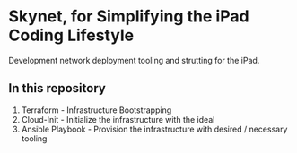 # Skynet, for Simplifying the iPad Coding Lifestyle

Development network deployment tooling and strutting for the iPad. 

## In this repository
1. Terraform - Infrastructure Bootstrapping
2. Cloud-Init - Initialize the infrastructure with the ideal 
3. Ansible Playbook - Provision the infrastructure with desired / necessary tooling
